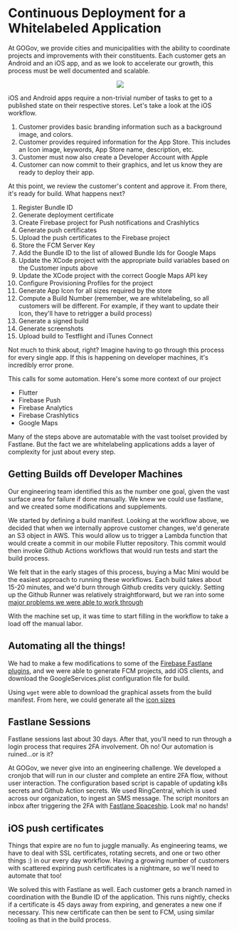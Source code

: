 # Continuous Deployment for a Whitelabeled Application

At GOGov, we provide cities and municipalities with the ability to coordinate projects and improvements with their constituents.  Each customer gets an Android and an iOS app, and as we look to accelerate our growth, this process must be well documented and scalable.  

<p align="center">
  <img src="https://www.websitemagazine.com/images/blog/whitelabel-can.png">
</p>

iOS and Android apps require a non-trivial number of tasks to get to a published state on their respective stores.  Let's take a look at the iOS workflow.

1. Customer provides basic branding information such as a background image, and colors.
1. Customer provides required information for the App Store.  This includes an Icon image, keywords, App Store name, description, etc.
1. Customer must now also create a Developer Account with Apple
1. Customer can now commit to their graphics, and let us know they are ready to deploy their app.

At this point, we review the customer's content and approve it.  From there, it's ready for build.  What happens next?

1. Register Bundle ID
1. Generate deployment certificate
1. Create Firebase project for Push notifications and Crashlytics
1. Generate push certificates
1. Upload the push certificates to the Firebase project
1. Store the FCM Server Key
1. Add the Bundle ID to the list of allowed Bundle Ids for Google Maps
1. Update the XCode project with the appropriate build variables based on the Customer inputs above
1. Update the XCode project with the correct Google Maps API key
1. Configure Provisioning Profiles for the project
1. Generate App Icon for all sizes required by the store
1. Compute a Build Number (remember, we are whitelabeling, so all customers will be different.  For example, if they want to update their Icon, they'll have to retrigger a build process)
1. Generate a signed build
1. Generate screenshots
1. Upload build to Testflight and iTunes Connect

Not much to think about, right?  Imagine having to go through this process for every single app.  If this is happening on developer machines, it's incredibly error prone.

This calls for some automation.  Here's some more context of our project

- Flutter
- Firebase Push
- Firebase Analytics
- Firebase Crashlytics
- Google Maps

Many of the steps above are automatable with the vast toolset provided by Fastlane.  But the fact we are whitelabeling applications adds a layer of complexity for just about every step.  

## Getting Builds off Developer Machines

Our engineering team identified this as the number one goal, given the vast surface area for failure if done manually.  We knew we could use fastlane, and we created some modifications and supplements. 

We started by defining a build manifest.  Looking at the workflow above, we decided that when we internally approve customer changes, we'd generate an S3 object in AWS.  This would allow us to trigger a Lambda function that would create a commit in our mobile Flutter repository.  This commit would then invoke Github Actions workflows that would run tests and start the build process.

We felt that in the early stages of this process, buying a Mac Mini would be the easiest approach to running these workflows.  Each build takes about 15-20 minutes, and we'd burn through Github credits very quickly.  Setting up the Github Runner was relatively straightforward, but we ran into some [major problems we were able to work through](/docs/build_machine.md)

With the machine set up, it was time to start filling in the workflow to take a load off the manual labor.  

## Automating all the things!

We had to make a few modifications to some of the [Firebase Fastlane plugins](https://github.com/GoGovApps/fastlane-firebase-plugin), and we were able to generate FCM projects, add iOS clients, and download the GoogleServices.plist configuration file for build.

Using `wget` were able to download the graphical assets from the build manifest.  From here, we could generate all the [icon sizes](https://github.com/fastlane-community/fastlane-plugin-appicon)

## Fastlane Sessions

Fastlane sessions last about 30 days.  After that, you'll need to run through a login process that requires 2FA involvement.  Oh no! Our automation is ruined...or is it?

At GOGov, we never give into an engineering challenge.  We developed a cronjob that will run in our cluster and complete an entire 2FA flow, without user interaction.  The configuration based script is capable of updating k8s secrets and Github Action secrets.  We used RingCentral, which is used across our organization, to ingest an SMS message.  The script monitors an inbox after triggering the 2FA with [Fastlane Spaceship](https://docs.fastlane.tools/best-practices/continuous-integration/#authentication-with-apple-services).  Look ma! no hands!

## iOS push certificates

Things that expire are no fun to juggle manually.  As engineering teams, we have to deal with SSL certificates, rotating secrets, and one or two other things :) in our every day workflow.  Having a growing number of customers with scattered expiring push certificates is a nightmare, so we'll need to automate that too!

We solved this with Fastlane as well.  Each customer gets a branch named in coordination with the Bundle ID of the application.  This runs nightly, checks if a certificate is 45 days away from expiring, and generates a new one if necessary.  This new certificate can then be sent to FCM, using similar tooling as that in the build process.
